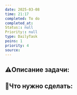 ```yaml
---
date: 2025-03-08
time: 21:17
completed: To do
completed_at: 
Status:: null
Priority:: null
type: DailyTask
poins: 1
priority: 4
source: 
---
```


## ⚠️Описание задачи:



## 📝Что нужно сделать:
